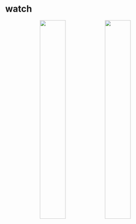 # watch
<p align="center">
<img src = "https://user-images.githubusercontent.com/86390726/146682083-1a8a3e93-30ce-45be-b82d-c05ba86bd62e.png" width=40%>
<img src = "https://user-images.githubusercontent.com/86390726/146682119-a1357391-db9a-46b8-898a-c8e24ab6c536.png" width=40%>
</p>
